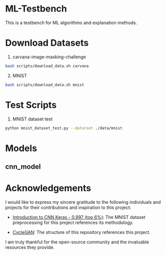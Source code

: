 # ML-Testbench
This is a testbench for ML algorithms and explanation methods.

# Download Datasets
1. carvana-image-masking-challenge
```bash
bash scripts/download_data.sh carvana
```
2. MNIST
```bash
bash scripts/download_data.sh mnist
```
# Test Scripts
1. MNIST dataset test
```bash
python mnist_dataset_test.py --dataroot ./data/mnist
```

# Models
## cnn_model

# Acknowledgements
I would like to express my sincere gratitude to the following individuals and projects for their contributions and inspiration to this project:

- [Introduction to CNN Keras - 0.997 (top 6%)](https://www.kaggle.com/code/yassineghouzam/introduction-to-cnn-keras-0-997-top-6#2.1-Load-data): The MNIST dataset preprocessing for this project references its methodology.

- [CycleGAN](https://github.com/junyanz/CycleGAN): The structure of this repository references this project.

I am truly thankful for the open-source community and the invaluable resources they provide.

